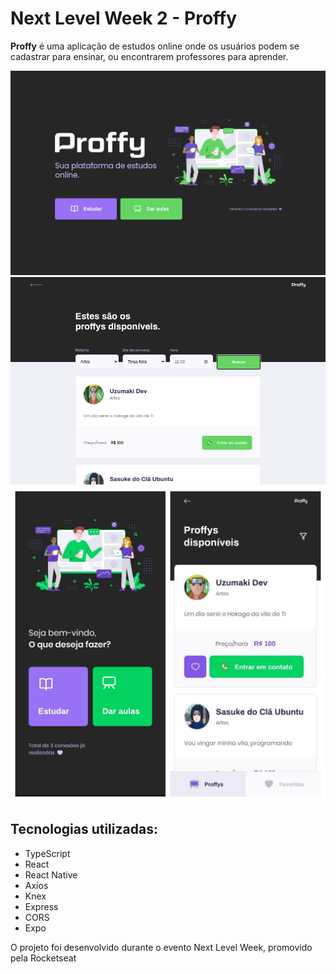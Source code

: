 # Next Level Week 2 - Proffy

**Proffy** é uma aplicação de estudos online onde os usuários podem se cadastrar para ensinar, ou encontrarem professores para aprender. 

![Landing](https://github.com/SantiVinius/NLW-2/blob/master/public/landing.png)
![List](https://github.com/SantiVinius/NLW-2/blob/master/public/list.png)
![Mobile](https://github.com/SantiVinius/NLW-2/blob/master/public/mobile.png)

## Tecnologias utilizadas:

- TypeScript
- React
- React Native
- Axios
- Knex
- Express
- CORS
- Expo

O projeto foi desenvolvido durante o evento Next Level Week, promovido pela Rocketseat

